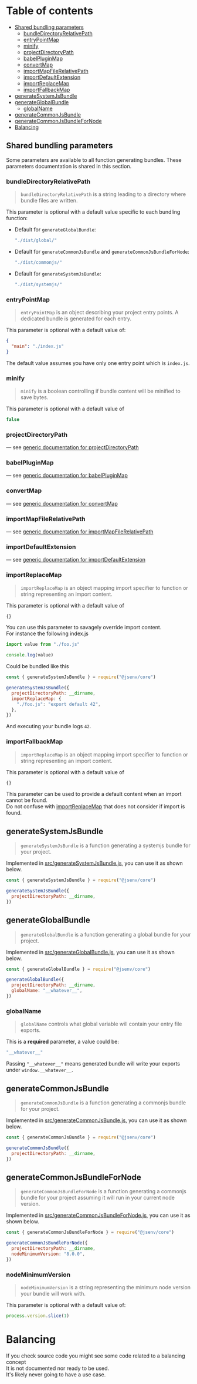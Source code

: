 # Table of contents

- [Shared bundling parameters](#shared-bundling-parameters)
  - [bundleDirectoryRelativePath](#bundleDirectoryRelativePath)
  - [entryPointMap](#entryPointMap)
  - [minify](#minify)
  - [projectDirectoryPath](#projectDirectoryPath)
  - [babelPluginMap](#babelPluginMap)
  - [convertMap](#convertMap)
  - [importMapFileRelativePath](#importMapFileRelativePath)
  - [importDefaultExtension](#importDefaultExtension)
  - [importReplaceMap](#importReplaceMap)
  - [importFallbackMap](#importFallbackMap)
- [generateSystemJsBundle](#generateSystemJsBundle)
- [generateGlobalBundle](#generateglobalbundle)
  - [globalName](#globalName)
- [generateCommonJsBundle](#generateCommonJsBundle)
- [generateCommonJsBundleForNode](#generateCommonJsBundleForNode)
- [Balancing](#balancing)

## Shared bundling parameters

Some parameters are available to all function generating bundles.
These parameters documentation is shared in this section.

### bundleDirectoryRelativePath

> `bundleDirectoryRelativePath` is a string leading to a directory where bundle files are written.

This parameter is optional with a default value specific to each bundling function:

- Default for `generateGlobalBundle`:

  ```js
  "./dist/global/"
  ```

- Default for `generateCommonJsBundle` and `generateCommonJsBundleForNode`:

  ```js
  "./dist/commonjs/"
  ```

- Default for `generateSystemJsBundle`:

  ```js
  "./dist/systemjs/"
  ```

### entryPointMap

> `entryPointMap` is an object describing your project entry points. A dedicated bundle is generated for each entry.

This parameter is optional with a default value of:

```json
{
  "main": "./index.js"
}
```

The default value assumes you have only one entry point which is `index.js`.<br />

### minify

> `minify` is a boolean controlling if bundle content will be minified to save bytes.

This parameter is optional with a default value of

```js
false
```

### projectDirectoryPath

— see [generic documentation for projectDirectoryPath](../shared-parameters/shared-parameters.md#projectdirectorypath)

### babelPluginMap

— see [generic documentation for babelPluginMap](../shared-parameters/shared-parameters.md#babelPluginMap)

### convertMap

— see [generic documentation for convertMap](../shared-parameters/shared-parameters.md#convertMap)

### importMapFileRelativePath

— see [generic documentation for importMapFileRelativePath](../shared-parameters/shared-parameters.md#importMapFileRelativePath)

### importDefaultExtension

— see [generic documentation for importDefaultExtension](../shared-parameters/shared-parameters.md#importDefaultExtension)

### importReplaceMap

> `importReplaceMap` is an object mapping import specifier to function or string representing an import content.

This parameter is optional with a default value of

<!-- prettier-ignore -->
```js
{}
```

You can use this parameter to savagely override import content.<br />
For instance the following index.js

```js
import value from "./foo.js"

console.log(value)
```

Could be bundled like this

```js
const { generateSystemJsBundle } = require("@jsenv/core")

generateSystemJsBundle({
  projectDirectoryPath: __dirname,
  importReplaceMap: {
    "./foo.js": "export default 42",
  },
})
```

And executing your bundle logs `42`.

### importFallbackMap

> `importReplaceMap` is an object mapping import specifier to function or string representing an import content.

This parameter is optional with a default value of

<!-- prettier-ignore -->
```js
{}
```

This parameter can be used to provide a default content when an import cannot be found.<br />
Do not confuse with [importReplaceMap](#importReplaceMap) that does not consider if import is found.<br />

## generateSystemJsBundle

> `generateSystemJsBundle` is a function generating a systemjs bundle for your project.

Implemented in [src/generateSystemJsBundle.js](../../src/generateSystemJsBundle.js), you can use it as shown below.

```js
const { generateSystemJsBundle } = require("@jsenv/core")

generateSystemJsBundle({
  projectDirectoryPath: __dirname,
})
```

## generateGlobalBundle

> `generateGlobalBundle` is a function generating a global bundle for your project.

Implemented in [src/generateGlobalBundle.js](../../src/generateGlobalBundle.js), you can use it as shown below.

```js
const { generateGlobalBundle } = require("@jsenv/core")

generateGlobalBundle({
  projectDirectoryPath: __dirname,
  globalName: "__whatever__",
})
```

### globalName

> `globalName` controls what global variable will contain your entry file exports.

This is a **required** parameter, a value could be:

```js
"__whatever__"
```

Passing `"__whatever__"` means generated bundle will write your exports under `window.__whatever__`.

## generateCommonJsBundle

> `generateCommonJsBundle` is a function generating a commonjs bundle for your project.

Implemented in [src/generateCommonJsBundle.js](../../src/generateCommonJsBundle.js), you can use it as shown below.

```js
const { generateCommonJsBundle } = require("@jsenv/core")

generateCommonJsBundle({
  projectDirectoryPath: __dirname,
})
```

## generateCommonJsBundleForNode

> `generateCommonJsBundleForNode` is a function generating a commonjs bundle for your project assuming it will run in your current node version.

Implemented in [src/generateCommonJsBundleForNode.js](../../src/generateCommonJsBundleForNode.js), you can use it as shown below.

```js
const { generateCommonJsBundleForNode } = require("@jsenv/core")

generateCommonJsBundleForNode({
  projectDirectoryPath: __dirname,
  nodeMinimumVersion: "8.0.0",
})
```

### nodeMinimumVersion

> `nodeMinimumVersion` is a string representing the minimum node version your bundle will work with.

This parameter is optional with a default value of:

```js
process.version.slice(1)
```

# Balancing

If you check source code you might see some code related to a balancing concept<br />
It is not documented nor ready to be used.<br />
It's likely never going to have a use case.
